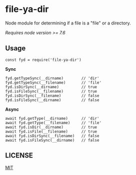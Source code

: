 # file-ya-dir

Node module for determining if a file is a "file" or a directory.

_Requires node version >= 7.6_

## Usage

```
const fyd = require('file-ya-dir')

```

**Sync**

```
fyd.getTypeSync(__dirname)        // 'dir'
fyd.getTypeSync(__filename)       // 'file'
fyd.isDirSync(__dirname)          // true
fyd.isFileSync(__filename)        // true
fyd.isDirSync(__filename)         // false
fyd.isFileSync(__dirname)         // false
```

**Async**

```
await fyd.getType(__dirname)      // 'dir'
await fyd.getType(__filename)     // 'file'
await fyd.isDir(__dirname)        // true
await fyd.isFile(__filename)      // true
await fyd.isDirSync(__filename)   // false
await fyd.isFileSync(__dirname)   // false
```

## LICENSE

[MIT](LICENSE)
